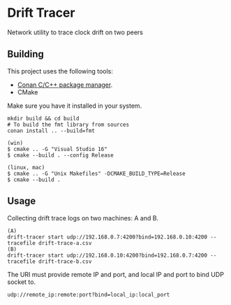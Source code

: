# Drift Tracer

Network utility to trace clock drift on two peers

## Building

This project uses the following tools:

- [Conan C/C++ package manager](https://conan.io/).
- CMake

Make sure you have it installed in your system.

```shell
mkdir build && cd build
# To build the fmt library from sources
conan install .. --build=fmt

(win)
$ cmake .. -G "Visual Studio 16"
$ cmake --build . --config Release

(linux, mac)
$ cmake .. -G "Unix Makefiles" -DCMAKE_BUILD_TYPE=Release
$ cmake --build .
```

## Usage

Collecting drift trace logs on two machines: A and B.

```shell
(A)
drift-tracer start udp://192.168.0.7:4200?bind=192.168.0.10:4200 --tracefile drift-trace-a.csv
(B)
drift-tracer start udp://192.168.0.10:4200?bind=192.168.0.7:4200 --tracefile drift-trace-b.csv
```

The URI must provide remote IP and port, and local IP and port to bind UDP socket to.

```shell
udp://remote_ip:remote:port?bind=local_ip:local_port
```
